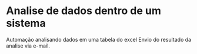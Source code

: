 # Analise de dados dentro de um sistema
Automação analisando dados em uma tabela do excel
Envio do resultado da analise via e-mail.
